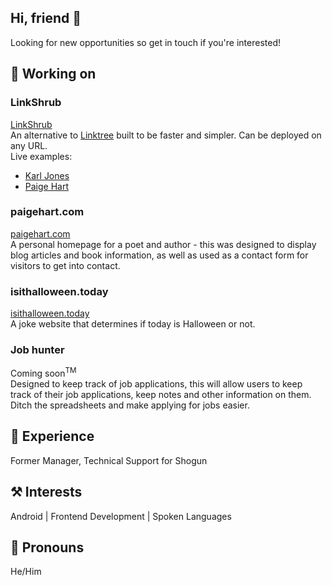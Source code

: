 ## Hi, friend 👋

Looking for new opportunities so get in touch if you're interested!

## 🚧 Working on

### LinkShrub
[LinkShrub](https://linkshrub.karljones.me/)<br>
An alternative to [Linktree](https://linktr.ee) built to be faster and simpler. Can be deployed on any URL.<br>
Live examples: 
- [Karl Jones](https://links.karljones.me) 
- [Paige Hart](https://links.paigehart.com)

### paigehart.com
[paigehart.com](https://paigehart.com)<br>
A personal homepage for a poet and author - this was designed to display blog articles and book information, as well as used as a contact form for visitors to get into contact.

### isithalloween.today
[isithalloween.today](https://isithalloween.today)<br>
A joke website that determines if today is Halloween or not.

### Job hunter
Coming soon<sup>TM</sup><br>
Designed to keep track of job applications, this will allow users to keep track of their job applications, keep notes and other information on them. Ditch the spreadsheets and make applying for jobs easier.

## 🏢 Experience
Former Manager, Technical Support for Shogun 

## ⚒️ Interests
Android | Frontend Development | Spoken Languages

## 🙂 Pronouns
He/Him
